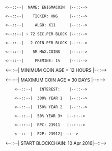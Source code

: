 	<--::--|  NAME: ENIGMACOIN  |--::-->
	
	<--::--|    TICKER: XNG     |--::-->

	<--::--|     ALGO: X11      |--::-->

	<--::--| ~ 72 SEC.PER BLOCK |--::-->

	<--::--|   2 COIN PER BLOCK |--::-->

	<--::--|    5M MAX.COINS    |--::-->

	<--::--|     PREMINE: 1%    |--::-->

<--::--| MINIMUM COIN AGE = 12 HOURS |--::-->

<--::--| MAXIMUM COIN AGE = 30 DAYS  |--::-->

		<--::--|   INTEREST:	|--::-->

		<--::--|  300% YEAR 1   |--::-->

		<--::--|  150% YEAR 2   |--::-->

		<--::--|  50% YEAR 3+  |--::-->

		<--::--|  RPC: 23911   |--::-->

		<--::--|  P2P: 23912|--::-->
	
<--::--| START BLOCKCHAIN: 10 Apr 2016|--::-->

